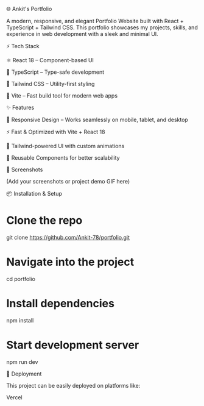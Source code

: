 🌐 Ankit's Portfolio

A modern, responsive, and elegant Portfolio Website built with React + TypeScript + Tailwind CSS.
This portfolio showcases my projects, skills, and experience in web development with a sleek and minimal UI.

⚡ Tech Stack

⚛️ React 18 – Component-based UI

📘 TypeScript – Type-safe development

🎨 Tailwind CSS – Utility-first styling

🚀 Vite – Fast build tool for modern web apps

✨ Features

📱 Responsive Design – Works seamlessly on mobile, tablet, and desktop

⚡ Fast & Optimized with Vite + React 18

🎨 Tailwind-powered UI with custom animations

🧩 Reusable Components for better scalability

📸 Screenshots

(Add your screenshots or project demo GIF here)

📦 Installation & Setup
# Clone the repo
git clone https://github.com/Ankit-78/portfolio.git

# Navigate into the project
cd portfolio

# Install dependencies
npm install

# Start development server
npm run dev

🚀 Deployment

This project can be easily deployed on platforms like:

Vercel
